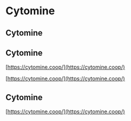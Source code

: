 # Cytomine

## Cytomine

## Cytomine

[https://cytomine.coop/](https://cytomine.coop/)

[https://cytomine.coop/](https://cytomine.coop/)

## Cytomine

[https://cytomine.coop/](https://cytomine.coop/)

